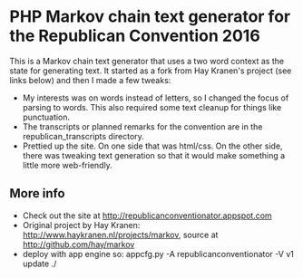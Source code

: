 PHP Markov chain text generator for the Republican Convention 2016
===============================
This is a Markov chain text generator that uses a two word context as the state for generating text. It started as a fork from Hay Kranen's project (see links below) and then I made a few tweaks:
* My interests was on words instead of letters, so I changed the focus of parsing to words. This also required some text cleanup for things like punctuation.
* The transcripts or planned remarks for the convention are in the republican_transcripts directory.
* Prettied up the site. On one side that was html/css. On the other side, there was tweaking text generation so that it would make something a little more web-friendly. 

More info
---------
* Check out the site at http://republicanconventionator.appspot.com
* Original project by Hay Kranen: http://www.haykranen.nl/projects/markov, source at http://github.com/hay/markov
* deploy with app engine so: appcfg.py -A republicanconventionator -V v1 update ./

